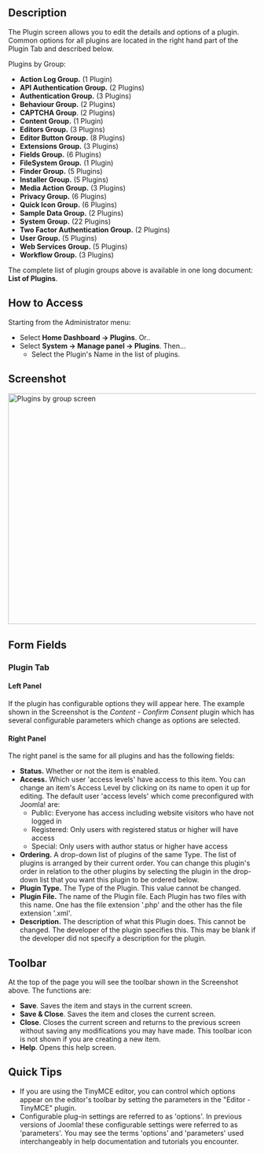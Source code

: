 <!-- Filename: Help4.x:Plugins:_Name_of_Plugin / Display title: Plugins: Name of Plugin -->

## Description

The Plugin screen allows you to edit the details and options of a
plugin. Common options for all plugins are located in the right hand
part of the Plugin Tab and described below.

Plugins by Group:

- **Action Log Group.** (1
  Plugin)
- **API Authentication Group.** (2
  Plugins)
- **Authentication Group.** (3
  Plugins)
- **Behaviour Group.** (2
  Plugins)
- **CAPTCHA Group**. (2
  Plugins)
- **Content Group.** (1
  Plugin)
- **Editors Group.** (3
  Plugins)
- **Editor Button Group.** (8
  Plugins)
- **Extensions Group.** (3
  Plugins)
- **Fields Group.** (6
  Plugins)
- **FileSystem Group.** (1
  Plugin)
- **Finder Group.** (5
  Plugins)
- **Installer Group.** (5
  Plugins)
- **Media Action Group.** (3
  Plugins)
- **Privacy Group.** (6
  Plugins)
- **Quick Icon Group.** (6
  Plugins)
- **Sample Data Group.** (2
  Plugins)
- **System Group.** (22
  Plugins)
- **Two Factor Authentication Group.** (2
  Plugins)
- **User Group.** (5
  Plugins)
- **Web Services Group.** (5
  Plugins)
- **Workflow Group.** (3
  Plugins)

The complete list of plugin groups above is available in one long
document: **List of
Plugins**.

## How to Access

Starting from the Administrator menu:

- Select **Home Dashboard → Plugins**. Or..
- Select **System → Manage panel → Plugins**. Then...
  - Select the Plugin's Name in the list of plugins.

## Screenshot

<img
src="https://docs.joomla.org/images/4/41/Help-4x-Extensions-Plugin-Manager-Edit-screen-en.png"
decoding="async" data-file-width="800" data-file-height="469"
width="800" height="469"
alt="Plugins by group screen" />

## Form Fields

### Plugin Tab

#### Left Panel

If the plugin has configurable options they will appear here. The
example shown in the Screenshot is the *Content - Confirm Consent*
plugin which has several configurable parameters which change as options
are selected.

#### Right Panel

The right panel is the same for all plugins and has the following
fields:

- **Status.** Whether or not the item is enabled.
- **Access.** Which user 'access levels' have access to this item. You
  can change an item's Access Level by clicking on its name to open it
  up for editing. The default user 'access levels' which come
  preconfigured with Joomla! are:
  - Public: Everyone has access including website visitors who have not
    logged in
  - Registered: Only users with registered status or higher will have
    access
  - Special: Only users with author status or higher have access
- **Ordering.** A drop-down list of plugins of the same Type. The list
  of plugins is arranged by their current order. You can change this
  plugin's order in relation to the other plugins by selecting the
  plugin in the drop-down list that you want this plugin to be ordered
  below.
- **Plugin Type.** The Type of the Plugin. This value cannot be changed.
- **Plugin File.** The name of the Plugin file. Each Plugin has two
  files with this name. One has the file extension '.php' and the other
  has the file extension '.xml'.
- **Description.** The description of what this Plugin does. This cannot
  be changed. The developer of the plugin specifies this. This may be
  blank if the developer did not specify a description for the plugin.

## Toolbar

At the top of the page you will see the toolbar shown in the
Screenshot above. The functions are:

- **Save**. Saves the item and stays in the current screen.
- **Save & Close**. Saves the item and closes the current screen.
- **Close**. Closes the current screen and returns to the previous
  screen without saving any modifications you may have made. This
  toolbar icon is not shown if you are creating a new item.
- **Help**. Opens this help screen.

## Quick Tips

- If you are using the TinyMCE editor, you can control which options
  appear on the editor's toolbar by setting the parameters in the
  "Editor - TinyMCE" plugin.
- Configurable plug-in settings are referred to as 'options'. In
  previous versions of Joomla! these configurable settings were referred
  to as 'parameters'. You may see the terms 'options' and 'parameters'
  used interchangeably in help documentation and tutorials you
  encounter.
